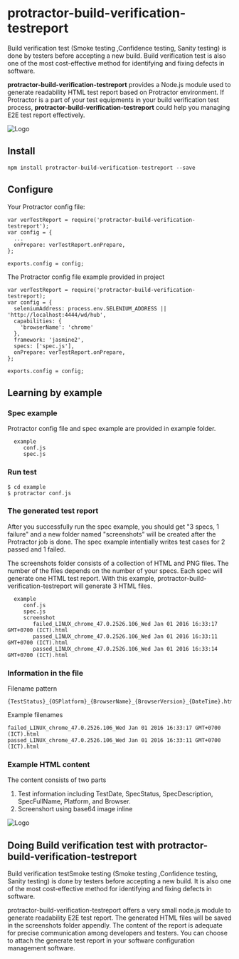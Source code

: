 # protractor-build-verification-testreport

Build verification test (Smoke testing ,Confidence testing, Sanity testing) is done by testers before accepting a new build. Build verification test is also one of the most cost-effective method for identifying and fixing defects in software.  

**protractor-build-verification-testreport** provides a Node.js module used to generate readability HTML test report based on Protractor environment.  If Protractor is a part of your test equipments in your build verification test process, **protractor-build-verification-testreport** could help you managing E2E test report effectively.

![Logo](https://github.com/vorachet/attanomat-protractor-screenshot/raw/master/demo.gif)

## Install 

```
npm install protractor-build-verification-testreport --save 
```

## Configure

Your Protractor config file:
```
var verTestReport = require('protractor-build-verification-testreport');
var config = {
  ...
  onPrepare: verTestReport.onPrepare,
};

exports.config = config;
```

The Protractor config file example provided in project
```
var verTestReport = require('protractor-build-verification-testreport);
var config = {
  seleniumAddress: process.env.SELENIUM_ADDRESS || 'http://localhost:4444/wd/hub',
  capabilities: {
    'browserName': 'chrome'
  },
  framework: 'jasmine2',
  specs: ['spec.js'],
  onPrepare: verTestReport.onPrepare,
};

exports.config = config;
```
## Learning by example 

### Spec example 

Protractor config file and spec example are provided in example folder. 

```
  example
     conf.js
     spec.js
```

### Run test
```
$ cd example
$ protractor conf.js
```

### The generated test report

After you successfully run the spec example, you should get "3 specs, 1 failure" and a new folder named "screenshots" will be created after the Protractor job is done. The spec example intentially writes test cases for 2 passed and 1 failed. 

The screenshots folder consists of a collection of HTML and PNG files. The number of the files depends on the number of your specs. Each spec will generate one HTML test report. With this example, protractor-build-verification-testreport will generate 3 HTML files. 

```
  example
     conf.js
     spec.js
     screenshot
        failed_LINUX_chrome_47.0.2526.106_Wed Jan 01 2016 16:33:17 GMT+0700 (ICT).html
        passed_LINUX_chrome_47.0.2526.106_Wed Jan 01 2016 16:33:11 GMT+0700 (ICT).html
        passed_LINUX_chrome_47.0.2526.106_Wed Jan 01 2016 16:33:14 GMT+0700 (ICT).html
```

### Information in the file

Filename pattern
```
{TestStatus}_{OSPlatform}_{BrowserName}_{BrowserVersion}_{DateTime}.html
```
Example filenames
```
failed_LINUX_chrome_47.0.2526.106_Wed Jan 01 2016 16:33:17 GMT+0700 (ICT).html
passed_LINUX_chrome_47.0.2526.106_Wed Jan 01 2016 16:33:11 GMT+0700 (ICT).html
```

### Example HTML content

The content consists of two parts
 1. Test information including TestDate, SpecStatus, SpecDescription, SpecFullName, Platform, and Browser.
 2. Screenshort using base64 image inline

![Logo](https://github.com/vorachet/protractor-build-verification-testreport/raw/master/example.jpg)

## Doing Build verification test with protractor-build-verification-testreport

Build verification testSmoke testing (Smoke testing ,Confidence testing, Sanity testing) is done by testers before accepting a new build. It is also one of the most cost-effective method for identifying and fixing defects in software.  

protractor-build-verification-testreport offers a very small node.js module to generate readability E2E test report. The generated HTML files will be saved in the screenshots folder appendly. The content of the report is adequate for precise communication among developers and testers.  You can choose to attach the generate test report in your software configuration management software. 



